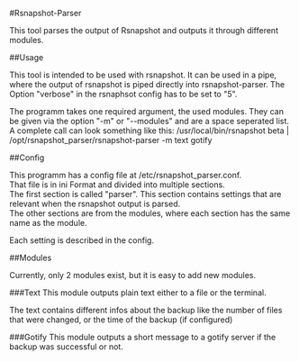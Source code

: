 #Rsnapshot-Parser

This tool parses the output of Rsnapshot and outputs it through different modules.

##Usage

This tool is intended to be used with rsnapshot. It can be used in a pipe, where the output of rsnapshot is piped 
directly into rsnapshot-parser. The Option "verbose" in the rsnaphsot config has to be set to "5".

The programm takes one required argument, the used modules. They can be given via the option "-m" or "--modules" and 
are a space seperated list.
A complete call can look something like this:
/usr/local/bin/rsnapshot beta | /opt/rsnapshot_parser/rsnapshot-parser -m text gotify

##Config

This programm has a config file at /etc/rsnapshot_parser.conf.  
That file is in ini Format and divided into multiple sections.  
The first section is called "parser". This section contains settings that are relevant when the rsnapshot output is 
parsed.  
The other sections are from the modules, where each section has the same name as the module.

Each setting is described in the config.

##Modules

Currently, only 2 modules exist, but it is easy to add new modules.

###Text
This module outputs plain text either to a file or the terminal.

The text contains different infos about the backup like the number of files that were changed, or the time
of the backup (if configured)

###Gotify
This module outputs a short message to a gotify server if the backup was successful or not.
